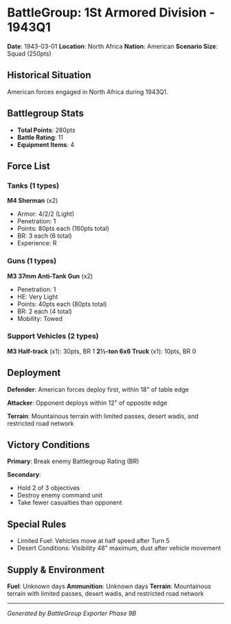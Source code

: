 # BattleGroup: 1St Armored Division - 1943Q1

**Date**: 1943-03-01
**Location**: North Africa
**Nation**: American
**Scenario Size**: Squad (250pts)

## Historical Situation

American forces engaged in North Africa during 1943Q1.

## Battlegroup Stats

- **Total Points**: 280pts
- **Battle Rating**: 11
- **Equipment Items**: 4

## Force List

### Tanks (1 types)

**M4 Sherman** (x2)
- Armor: 4/2/2 (Light)
- Penetration: 1
- Points: 80pts each (160pts total)
- BR: 3 each (6 total)
- Experience: R

### Guns (1 types)

**M3 37mm Anti-Tank Gun** (x2)
- Penetration: 1
- HE: Very Light
- Points: 40pts each (80pts total)
- BR: 2 each (4 total)
- Mobility: Towed

### Support Vehicles (2 types)

**M3 Half-track** (x1): 30pts, BR 1
**2½-ton 6x6 Truck** (x1): 10pts, BR 0

## Deployment

**Defender**: American forces deploy first, within 18" of table edge

**Attacker**: Opponent deploys within 12" of opposite edge

**Terrain**: Mountainous terrain with limited passes, desert wadis, and restricted road network

## Victory Conditions

**Primary**: Break enemy Battlegroup Rating (BR)

**Secondary**:
- Hold 2 of 3 objectives
- Destroy enemy command unit
- Take fewer casualties than opponent

## Special Rules

- Limited Fuel: Vehicles move at half speed after Turn 5
- Desert Conditions: Visibility 48" maximum, dust after vehicle movement

## Supply & Environment

**Fuel**: Unknown days
**Ammunition**: Unknown days
**Terrain**: Mountainous terrain with limited passes, desert wadis, and restricted road network

---

*Generated by BattleGroup Exporter Phase 9B*
